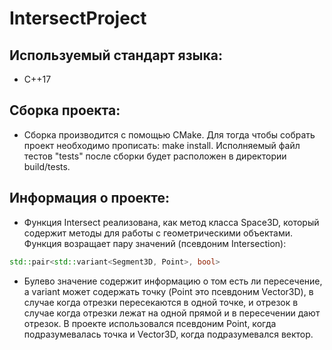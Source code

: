 # IntersectProject

## Используемый стандарт языка:
* C++17

## Сборка проекта:
* Сборка производится с помощью CMake. Для тогда чтобы собрать проект необходимо прописать: make install. Исполняемый файл тестов "tests" после сборки будет расположен в директории build/tests.

## Информация о проекте:
* Функция Intersect реализована, как метод класса Space3D, который содержит методы для работы с геометрическими объектами. Функция возращает пару значений (псевдоним Intersection):
```C++
std::pair<std::variant<Segment3D, Point>, bool>
```
* Булево значение содержит информацию о том есть ли пересечение, а variant может содержать точку (Point это псевдоним Vector3D), в случае когда отрезки пересекаются в одной точке, и отрезок в случае когда отрезки лежат на одной прямой и в пересечении дают отрезок. В проекте использовался псевдоним Point, когда подразумевалась точка и Vector3D, когда подразумевался вектор.
